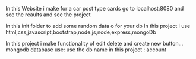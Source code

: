 In this Website i make for a car post type cards
go to localhost:8080 and see the reaults
and see the project

In this init folder to add some random data o for your db
In this project i use html,css,javascript,bootstrap,node.js,node,express,mongoDb

In this project i make functionality of edit delete and create new button...
mongodb database use: use the db name in this project : account
